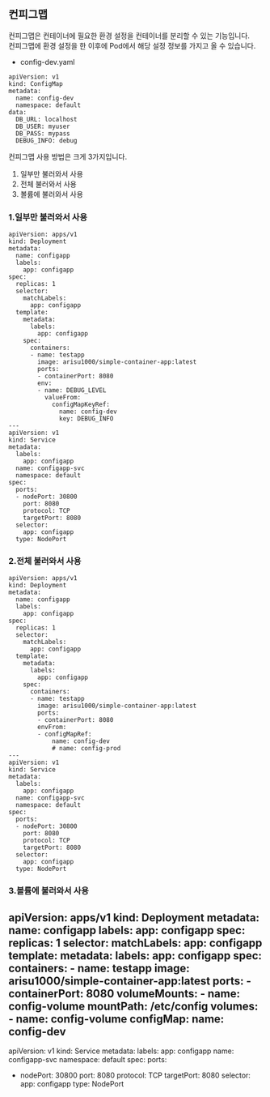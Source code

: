 ## 컨피그맵
컨피그맵은 컨테이너에 필요한 환경 설정을 컨테이너를 분리할 수 있는 기능입니다.  
컨피그맵에 환경 설정을 한 이후에 Pod에서 해당 설정 정보를 가지고 올 수 있습니다.  
- config-dev.yaml
```
apiVersion: v1
kind: ConfigMap
metadata:
  name: config-dev
  namespace: default
data:
  DB_URL: localhost
  DB_USER: myuser
  DB_PASS: mypass
  DEBUG_INFO: debug
```
컨피그맵 사용 방법은 크게 3가지입니다.
1. 일부만 불러와서 사용
2. 전체 불러와서 사용
3. 볼륨에 불러와서 사용

### 1.일부만 불러와서 사용
```
apiVersion: apps/v1
kind: Deployment
metadata:
  name: configapp
  labels:
    app: configapp
spec:
  replicas: 1
  selector:
    matchLabels:
      app: configapp
  template:
    metadata:
      labels:
        app: configapp
    spec:
      containers:
      - name: testapp
        image: arisu1000/simple-container-app:latest
        ports:
        - containerPort: 8080
        env:
        - name: DEBUG_LEVEL
          valueFrom: 
            configMapKeyRef:
              name: config-dev
              key: DEBUG_INFO
---
apiVersion: v1
kind: Service
metadata:
  labels:
    app: configapp
  name: configapp-svc
  namespace: default
spec:
  ports:
  - nodePort: 30800
    port: 8080
    protocol: TCP
    targetPort: 8080
  selector:
    app: configapp
  type: NodePort
```

### 2.전체 불러와서 사용
```
apiVersion: apps/v1
kind: Deployment
metadata:
  name: configapp
  labels:
    app: configapp
spec:
  replicas: 1
  selector:
    matchLabels:
      app: configapp
  template:
    metadata:
      labels:
        app: configapp
    spec:
      containers:
      - name: testapp
        image: arisu1000/simple-container-app:latest
        ports:
        - containerPort: 8080
        envFrom:
        - configMapRef:
            name: config-dev
            # name: config-prod
---
apiVersion: v1
kind: Service
metadata:
  labels:
    app: configapp
  name: configapp-svc
  namespace: default
spec:
  ports:
  - nodePort: 30800
    port: 8080
    protocol: TCP
    targetPort: 8080
  selector:
    app: configapp
  type: NodePort
```
### 3.볼륨에 불러와서 사용
apiVersion: apps/v1
kind: Deployment
metadata:
  name: configapp
  labels:
    app: configapp
spec:
  replicas: 1
  selector:
    matchLabels:
      app: configapp
  template:
    metadata:
      labels:
        app: configapp
    spec:
      containers:
      - name: testapp
        image: arisu1000/simple-container-app:latest
        ports:
        - containerPort: 8080
        volumeMounts:
        - name: config-volume
          mountPath: /etc/config
      volumes:
      - name: config-volume
        configMap:
          name: config-dev
---
apiVersion: v1
kind: Service
metadata:
  labels:
    app: configapp
  name: configapp-svc
  namespace: default
spec:
  ports:
  - nodePort: 30800
    port: 8080
    protocol: TCP
    targetPort: 8080
  selector:
    app: configapp
  type: NodePort